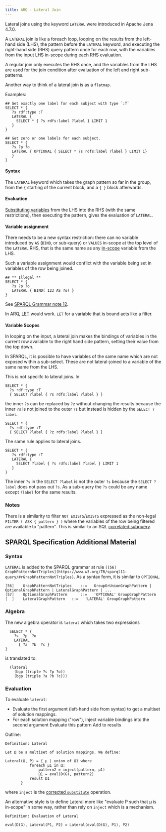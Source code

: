 ```yaml
---
title: ARQ - Lateral Join
---
```


Lateral joins using the keyword `LATERAL` were introduced in Apache Jena 4.7.0.

A `LATERAL` join is like a foreach loop, looping on the results from the
left-hand side (LHS), the pattern before the `LATERAL` keyword, and executing
the right-hand side (RHS) query pattern once for each row, with the variables
from the input LHS in-scope during each RHS evaluation.

A regular join only executes the RHS once, and the variables from the LHS are
used for the join condition after evaluation of the left and right
sub-patterns.

Another way to think of a lateral join is as a `flatmap`.

Examples:
```
## Get exactly one label for each subject with type `:T`
SELECT * {
   ?s rdf:type :T
   LATERAL {
     SELECT * { ?s rdfs:label ?label } LIMIT 1
   }
}
```

```
## Get zero or one labels for each subject.
SELECT * {
   ?s ?p ?o
   LATERAL { OPTIONAL { SELECT * ?s rdfs:label ?label } LIMIT 1}
   }
}
```

#### Syntax

The `LATERAL` keyword which takes the graph pattern so far in the group, from
the `{` starting of the current block, and a `{ }` block afterwards.

#### Evaluation

[Substituting variables](https://afs.github.io/substitute.html) from the LHS into the RHS (with the same restrictions), then executing the pattern, gives the evaluation of `LATERAL`.

#### Variable assignment

There needs to be a new syntax restriction: there can no variable introduced by
`AS` (`BIND`, or sub-query) or `VALUES` in-scope at the top level of the
`LATERAL` RHS, that is the same name as any
[in-scope](https://www.w3.org/TR/sparql11-query/#variableScope) variable from
the LHS.

Such a variable assignment would conflict with the variable being set in
variables of the row being joined.

```
## ** Illegal **
SELECT * {
   ?s ?p ?o
   LATERAL { BIND( 123 AS ?o) }
}
```

See [SPARQL Grammar note 12](https://www.w3.org/TR/sparql11-query/#sparqlGrammar).

In ARQ, [LET](assignment.html) would work.
`LET` for a variable that is bound acts like a filter.

#### Variable Scopes

In looping on the input, a lateral join makes the bindings of variables in the current row
available to the right hand side pattern, setting their value from the top down.

In SPARQL, it is possible to have variables of the same name which are not
exposed within a sub-select. These are not lateral-joined to a variable of the
same name from the LHS.

This is not speciifc to lateral joins. In
```
SELECT * {
  ?s rdf:type :T 
  { SELECT ?label { ?s rdfs:label ?label } }
```
the inner `?s` can be replaced by `?z` without changing the results because the
inner `?s` is not joined to the outer `?s` but instead is hidden by the `SELECT ?label`.
```
SELECT * {
  ?s rdf:type :T 
  { SELECT ?label { ?z rdfs:label ?label } }
```

The same rule applies to lateral joins.
```
SELECT * {
   ?s rdf:type :T 
   LATERAL {
     SELECT ?label { ?s rdfs:label ?label } LIMIT 1
   }
}
```

The inner `?s` in the `SELECT ?label` is not the outer `?s` because the `SELECT
?label` does not pass out `?s`. As a sub-query the `?s` could be any name except
`?label` for the same results.

### Notes

There is a similarity to filter `NOT EXISTS`/`EXISTS` expressed as the non-legal `FILTER ( ASK { pattern } )` where the variables of the row being filtered are available to "pattern". This is similar to an SQL [correlated subquery](https://en.wikipedia.org/wiki/Correlated_subquery).

## SPARQL Specification Additional Material

### Syntax

`LATERAL` is added to the SPARQL grammar at rule `[[56] GraphPatternNotTriples](https://www.w3.org/TR/sparql11-query/#rGraphPatternNotTriples)`. As a syntax form, it is similar to `OPTIONAL`.

```
[56]  	GraphPatternNotTriples	  ::=  	GroupOrUnionGraphPattern | OptionalGraphPattern | LateralGraphPattern | ...
[57]  	OptionalGraphPattern	  ::=  	'OPTIONAL' GroupGraphPattern
[  ]  	LateralGraphPattern	  ::=  	'LATERAL' GroupGraphPattern
```

### Algebra

The new algebra operator is `lateral` which takes two expressions

```
  SELECT * {
    ?s  ?p  ?o
    LATERAL
      { ?a  ?b  ?c }
}
```
is translated to:
```
  (lateral
    (bgp (triple ?s ?p ?o))
    (bgp (triple ?a ?b ?c)))
```

### Evaluation

To evaluate `lateral`:

* Evaluate the first argument (left-hand side from syntax) to get a multiset of solution mappings.
* For each solution mapping ("row"),
    inject variable bindings into the second argument
    Evaluate this pattern
    Add to results

Outline:
```
Definition: Lateral

Let Ω be a multiset of solution mappings. We define:

Lateral(Ω, P) = { μ | union of Ω1 where 
           foreach μ1 in Ω:
               pattern2 = inject(pattern, μ1)
               Ω1 = eval(D(G), pattern2)
	       result Ω1
	   }
```
where `inject` is the [corrected `substitute`](https://afs.github.io/substitute.html) operation.

An alternative style is to define Lateral more like "evaluate P such that μ is in-scope" in some
way, rather than rely on `inject` which is a mechanism. 

```
Definition: Evaluation of Lateral

eval(D(G), Lateral(P1, P2) = Lateral(eval(D(G), P1), P2)
```
